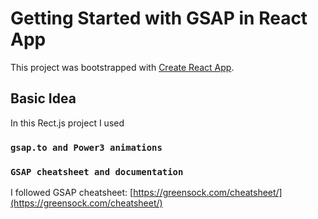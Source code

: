 # Getting Started with GSAP in React App

This project was bootstrapped with [Create React App](https://github.com/facebook/create-react-app).

## Basic Idea

In this Rect.js project I used

### `gsap.to and Power3 animations`

### `GSAP cheatsheet and documentation`

I followed GSAP cheatsheet: [https://greensock.com/cheatsheet/](https://greensock.com/cheatsheet/)
